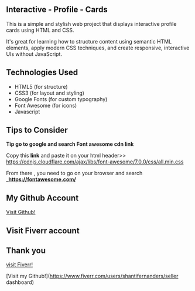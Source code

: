 ## Interactive - Profile - Cards

This is a simple and stylish web project that displays interactive profile cards using HTML and CSS.

It's great for learning how to structure content using semantic HTML elements, apply modern CSS techniques, and create responsive, interactive UIs without JavaScript.


## Technologies Used

- HTML5 (for structure)
- CSS3  (for layout and styling)
- Google Fonts (for custom typography)
- Font Awesome (for icons)
- Javascript


## Tips to Consider

**Tip go to google and search Font awesome cdn link**


Copy this __link__ and paste it on  your html header>> https://cdnjs.cloudflare.com/ajax/libs/font-awesome/7.0.0/css/all.min.css

From there , you need to go on your browser and search ___https://fontawesome.com/__

## My Github Account

[Visit Github!](https://github.com/kamauwebworksdev/interactive-profile-cards)

## Visit Fiverr account

## Thank you

[visit Fiverr!](https://www.fiverr.com/users/shantifernandes/seller_dashboard)

[Visit my Github!](https://www.fiverr.com/users/shantifernanders/seller dashboard)











































